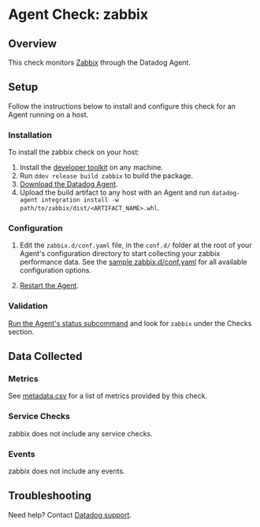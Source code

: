 # Agent Check: zabbix

## Overview

This check monitors [Zabbix][1] through the Datadog Agent.

## Setup

Follow the instructions below to install and configure this check for an Agent running on a host.

### Installation

To install the zabbix check on your host:

1. Install the [developer toolkit](https://docs.datadoghq.com/developers/integrations/new_check_howto/#developer-toolkit) on any machine.
2. Run `ddev release build zabbix` to build the package.
3. [Download the Datadog Agent](https://app.datadoghq.com/account/settings#agent).
4. Upload the build artifact to any host with an Agent and run `datadog-agent integration install -w path/to/zabbix/dist/<ARTIFACT_NAME>.whl`.

### Configuration

1. Edit the `zabbix.d/conf.yaml` file, in the `conf.d/` folder at the root of your Agent's configuration directory to start collecting your zabbix performance data. See the [sample zabbix.d/conf.yaml][2] for all available configuration options.

2. [Restart the Agent][3].

### Validation

[Run the Agent's status subcommand][4] and look for `zabbix` under the Checks section.

## Data Collected

### Metrics

See [metadata.csv][5] for a list of metrics provided by this check.

### Service Checks

zabbix does not include any service checks.

### Events

zabbix does not include any events.

## Troubleshooting

Need help? Contact [Datadog support][6].

[1]: https://www.zabbix.com/
[2]: https://github.com/DataDog/integrations-extras/blob/master/zabbix/datadog_checks/zabbix/data/conf.yaml.example
[3]: https://docs.datadoghq.com/agent/guide/agent-commands/#start-stop-and-restart-the-agent
[4]: https://docs.datadoghq.com/agent/guide/agent-commands/#agent-status-and-information
[5]: https://github.com/DataDog/integrations-extras/blob/master/zabbix/metadata.csv
[6]: https://docs.datadoghq.com/help/
